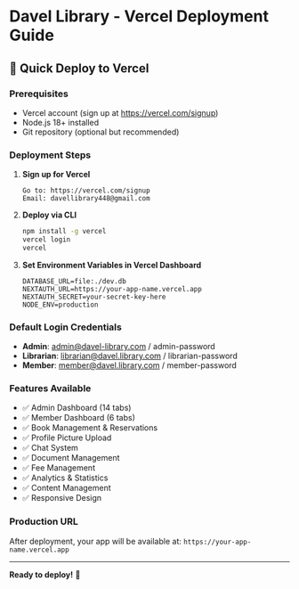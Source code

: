 # Davel Library - Vercel Deployment Guide

## 🚀 Quick Deploy to Vercel

### Prerequisites
- Vercel account (sign up at https://vercel.com/signup)
- Node.js 18+ installed
- Git repository (optional but recommended)

### Deployment Steps

1. **Sign up for Vercel**
   ```
   Go to: https://vercel.com/signup
   Email: davellibrary448@gmail.com
   ```

2. **Deploy via CLI**
   ```bash
   npm install -g vercel
   vercel login
   vercel
   ```

3. **Set Environment Variables in Vercel Dashboard**
   ```
   DATABASE_URL=file:./dev.db
   NEXTAUTH_URL=https://your-app-name.vercel.app
   NEXTAUTH_SECRET=your-secret-key-here
   NODE_ENV=production
   ```

### Default Login Credentials
- **Admin**: admin@davel-library.com / admin-password
- **Librarian**: librarian@davel.library.com / librarian-password
- **Member**: member@davel.library.com / member-password

### Features Available
- ✅ Admin Dashboard (14 tabs)
- ✅ Member Dashboard (6 tabs)
- ✅ Book Management & Reservations
- ✅ Profile Picture Upload
- ✅ Chat System
- ✅ Document Management
- ✅ Fee Management
- ✅ Analytics & Statistics
- ✅ Content Management
- ✅ Responsive Design

### Production URL
After deployment, your app will be available at:
`https://your-app-name.vercel.app`

---

**Ready to deploy!** 🎉

